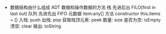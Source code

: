 - 数据结构由什么组成
    ADT 数据和操作数据的方法
    栈 先进后出 FILO(first in last out)
    队列 先进先出 FIFO
元数据 item:any[]
方法  constructor this.items = []
    入栈: push 
    出栈: pop
    获取栈顶元素: peek
    数量: size
    是否为空: isEmpty
    清空: clear
    输出: toString